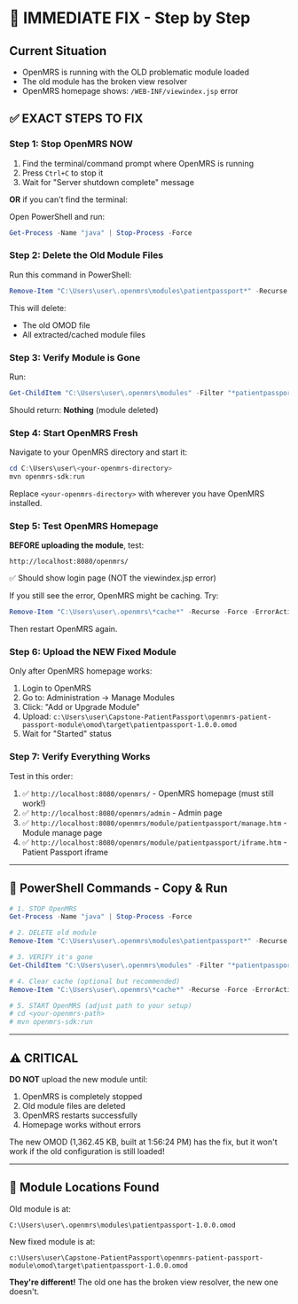 # 🚨 IMMEDIATE FIX - Step by Step

## Current Situation
- OpenMRS is running with the OLD problematic module loaded
- The old module has the broken view resolver
- OpenMRS homepage shows: `/WEB-INF/viewindex.jsp` error

## ✅ EXACT STEPS TO FIX

### Step 1: Stop OpenMRS NOW

1. Find the terminal/command prompt where OpenMRS is running
2. Press `Ctrl+C` to stop it
3. Wait for "Server shutdown complete" message

**OR** if you can't find the terminal:

Open PowerShell and run:
```powershell
Get-Process -Name "java" | Stop-Process -Force
```

### Step 2: Delete the Old Module Files

Run this command in PowerShell:
```powershell
Remove-Item "C:\Users\user\.openmrs\modules\patientpassport*" -Recurse -Force
```

This will delete:
- The old OMOD file
- All extracted/cached module files

### Step 3: Verify Module is Gone

Run:
```powershell
Get-ChildItem "C:\Users\user\.openmrs\modules" -Filter "*patientpassport*"
```

Should return: **Nothing** (module deleted)

### Step 4: Start OpenMRS Fresh

Navigate to your OpenMRS directory and start it:
```powershell
cd C:\Users\user\<your-openmrs-directory>
mvn openmrs-sdk:run
```

Replace `<your-openmrs-directory>` with wherever you have OpenMRS installed.

### Step 5: Test OpenMRS Homepage

**BEFORE uploading the module**, test:
```
http://localhost:8080/openmrs/
```

✅ Should show login page (NOT the viewindex.jsp error)

If you still see the error, OpenMRS might be caching. Try:
```powershell
Remove-Item "C:\Users\user\.openmrs\*cache*" -Recurse -Force -ErrorAction SilentlyContinue
```

Then restart OpenMRS again.

### Step 6: Upload the NEW Fixed Module

Only after OpenMRS homepage works:

1. Login to OpenMRS
2. Go to: Administration → Manage Modules
3. Click: "Add or Upgrade Module"
4. Upload: `c:\Users\user\Capstone-PatientPassport\openmrs-patient-passport-module\omod\target\patientpassport-1.0.0.omod`
5. Wait for "Started" status

### Step 7: Verify Everything Works

Test in this order:

1. ✅ `http://localhost:8080/openmrs/` - OpenMRS homepage (must still work!)
2. ✅ `http://localhost:8080/openmrs/admin` - Admin page
3. ✅ `http://localhost:8080/openmrs/module/patientpassport/manage.htm` - Module manage page
4. ✅ `http://localhost:8080/openmrs/module/patientpassport/iframe.htm` - Patient Passport iframe

---

## 🔧 PowerShell Commands - Copy & Run

```powershell
# 1. STOP OpenMRS
Get-Process -Name "java" | Stop-Process -Force

# 2. DELETE old module
Remove-Item "C:\Users\user\.openmrs\modules\patientpassport*" -Recurse -Force

# 3. VERIFY it's gone
Get-ChildItem "C:\Users\user\.openmrs\modules" -Filter "*patientpassport*"

# 4. Clear cache (optional but recommended)
Remove-Item "C:\Users\user\.openmrs\*cache*" -Recurse -Force -ErrorAction SilentlyContinue

# 5. START OpenMRS (adjust path to your setup)
# cd <your-openmrs-path>
# mvn openmrs-sdk:run
```

---

## ⚠️ CRITICAL

**DO NOT** upload the new module until:
1. OpenMRS is completely stopped
2. Old module files are deleted
3. OpenMRS restarts successfully
4. Homepage works without errors

The new OMOD (1,362.45 KB, built at 1:56:24 PM) has the fix, but it won't work if the old configuration is still loaded!

---

## 📍 Module Locations Found

Old module is at:
```
C:\Users\user\.openmrs\modules\patientpassport-1.0.0.omod
```

New fixed module is at:
```
c:\Users\user\Capstone-PatientPassport\openmrs-patient-passport-module\omod\target\patientpassport-1.0.0.omod
```

**They're different!** The old one has the broken view resolver, the new one doesn't.
